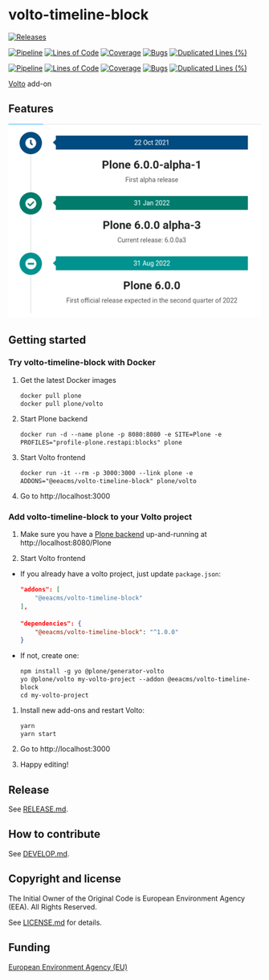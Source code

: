 # volto-timeline-block

[![Releases](https://img.shields.io/github/v/release/eea/volto-timeline-block)](https://github.com/eea/volto-timeline-block/releases)

[![Pipeline](https://ci.eionet.europa.eu/buildStatus/icon?job=volto-addons%2Fvolto-timeline-block%2Fmaster&subject=master)](https://ci.eionet.europa.eu/view/Github/job/volto-addons/job/volto-timeline-block/job/master/display/redirect)
[![Lines of Code](https://sonarqube.eea.europa.eu/api/project_badges/measure?project=volto-timeline-block-master&metric=ncloc)](https://sonarqube.eea.europa.eu/dashboard?id=volto-timeline-block-master)
[![Coverage](https://sonarqube.eea.europa.eu/api/project_badges/measure?project=volto-timeline-block-master&metric=coverage)](https://sonarqube.eea.europa.eu/dashboard?id=volto-timeline-block-master)
[![Bugs](https://sonarqube.eea.europa.eu/api/project_badges/measure?project=volto-timeline-block-master&metric=bugs)](https://sonarqube.eea.europa.eu/dashboard?id=volto-timeline-block-master)
[![Duplicated Lines (%)](https://sonarqube.eea.europa.eu/api/project_badges/measure?project=volto-timeline-block-master&metric=duplicated_lines_density)](https://sonarqube.eea.europa.eu/dashboard?id=volto-timeline-block-master)

[![Pipeline](https://ci.eionet.europa.eu/buildStatus/icon?job=volto-addons%2Fvolto-timeline-block%2Fdevelop&subject=develop)](https://ci.eionet.europa.eu/view/Github/job/volto-addons/job/volto-timeline-block/job/develop/display/redirect)
[![Lines of Code](https://sonarqube.eea.europa.eu/api/project_badges/measure?project=volto-timeline-block-develop&metric=ncloc)](https://sonarqube.eea.europa.eu/dashboard?id=volto-timeline-block-develop)
[![Coverage](https://sonarqube.eea.europa.eu/api/project_badges/measure?project=volto-timeline-block-develop&metric=coverage)](https://sonarqube.eea.europa.eu/dashboard?id=volto-timeline-block-develop)
[![Bugs](https://sonarqube.eea.europa.eu/api/project_badges/measure?project=volto-timeline-block-develop&metric=bugs)](https://sonarqube.eea.europa.eu/dashboard?id=volto-timeline-block-develop)
[![Duplicated Lines (%)](https://sonarqube.eea.europa.eu/api/project_badges/measure?project=volto-timeline-block-develop&metric=duplicated_lines_density)](https://sonarqube.eea.europa.eu/dashboard?id=volto-timeline-block-develop)


[Volto](https://github.com/plone/volto) add-on

## Features

![Timeline Block](https://github.com/eea/volto-timeline-block/raw/develop/docs/timeline-block.png)

## Getting started

### Try volto-timeline-block with Docker

1. Get the latest Docker images

   ```
   docker pull plone
   docker pull plone/volto
   ```

1. Start Plone backend
   ```
   docker run -d --name plone -p 8080:8080 -e SITE=Plone -e PROFILES="profile-plone.restapi:blocks" plone
   ```

1. Start Volto frontend

   ```
   docker run -it --rm -p 3000:3000 --link plone -e ADDONS="@eeacms/volto-timeline-block" plone/volto
   ```

1. Go to http://localhost:3000

### Add volto-timeline-block to your Volto project

1. Make sure you have a [Plone backend](https://plone.org/download) up-and-running at http://localhost:8080/Plone

1. Start Volto frontend

* If you already have a volto project, just update `package.json`:

   ```JSON
   "addons": [
       "@eeacms/volto-timeline-block"
   ],

   "dependencies": {
       "@eeacms/volto-timeline-block": "^1.0.0"
   }
   ```

* If not, create one:

   ```
   npm install -g yo @plone/generator-volto
   yo @plone/volto my-volto-project --addon @eeacms/volto-timeline-block
   cd my-volto-project
   ```

1. Install new add-ons and restart Volto:

   ```
   yarn
   yarn start
   ```

1. Go to http://localhost:3000

1. Happy editing!

## Release

See [RELEASE.md](https://github.com/eea/volto-timeline-block/blob/master/RELEASE.md).

## How to contribute

See [DEVELOP.md](https://github.com/eea/volto-timeline-block/blob/master/DEVELOP.md).

## Copyright and license

The Initial Owner of the Original Code is European Environment Agency (EEA).
All Rights Reserved.

See [LICENSE.md](https://github.com/eea/volto-timeline-block/blob/master/LICENSE.md) for details.

## Funding

[European Environment Agency (EU)](http://eea.europa.eu)

